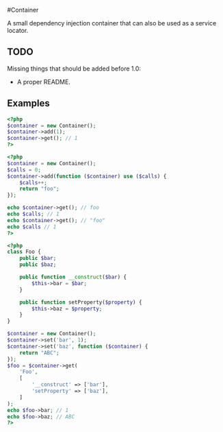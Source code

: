 #Container

A small dependency injection container that can also be used
as a service locator.

## TODO

Missing things that should be added before 1.0:

- A proper README.

## Examples

```php
<?php
$container = new Container();
$container->add(1);
$container->get(); // 1
?>
```

```php
<?php
$container = new Container();
$calls = 0;
$container->add(function ($container) use ($calls) {
    $calls++;
    return "foo";
});

echo $container->get(); // foo
echo $calls; // 1
echo $container->get(); // "foo"
echo $calls // 1
?>
```
```php
<?php
class Foo {
    public $bar;
    public $baz;

    public function __construct($bar) {
        $this->bar = $bar;
    }

    public function setProperty($property) {
        $this->baz = $property;
    }
}

$container = new Container();
$container->set('bar', 1);
$container->set('baz', function ($container) {
    return "ABC";
});
$foo = $container->get(
    'Foo',
    [
        '__construct' => ['bar'],
        'setProperty' => ['baz'],
    ]
);
echo $foo->bar; // 1
echo $foo->baz; // ABC
?>
```
